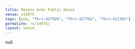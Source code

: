 ```yaml
---
title: Masons Arms Public House
venue: v14975
tags: [pub, "fhrs:427920", "fhrs:427702", "fhrs:411391"]
permalink: /v/14975/
layout: venue
---
```

null